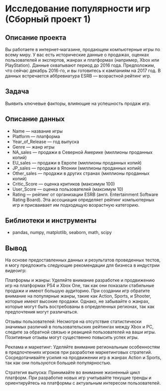 # Исследование популярности игр (Сборный проект 1)

## Описание проекта
Вы работаете в интернет-магазине, продающем компьютерные игры по всему миру. У вас есть исторические данные о продажах, оценках пользователей и экспертов, жанрах и платформах (например, Xbox или PlayStation). 
Данные охватывают период до 2016 года. Предположим, что сейчас декабрь 2016-го, и вы готовитесь к кампаниям на 2017 год. В данных встречается аббревиатура ESRB — возрастной рейтинг игр.

## Задача
Выявить ключевые факторы, влияющие на успешность продаж игр.

## Описание данных

- Name — название игры
- Platform — платформа
- Year_of_Release — год выпуска
- Genre — жанр игры
- NA_sales — продажи в Северной Америке (миллионы проданных копий)
- EU_sales — продажи в Европе (миллионы проданных копий)
- JP_sales — продажи в Японии (миллионы проданных копий)
- Other_sales — продажи в других странах (миллионы проданных копий)
- Critic_Score — оценка критиков (максимум 100)
- User_Score — оценка пользователей (максимум 10)
- Rating — рейтинг от организации ESRB (англ. Entertainment Software Rating Board). Эта ассоциация определяет рейтинг компьютерных игр и присваивает им подходящую возрастную категорию.

## Библиотеки и инструменты

- pandas, numpy, matplotlib, seaborn, math, scipy

## Вывод
На основе предоставленных данных и результатов проведенных тестов, я могу предложить следующие рекомендации для бизнеса в индустрии видеоигр:

Платформы и жанры:
Уделяйте внимание разработке и продвижению игр на платформах PS4 и Xbox One, так как они показали стабильные продажи и имеют большую аудиторию. При создании игр обратите внимание на популярные жанры, такие как Action, Sports, и Shooter, которые имеют высокие продажи. Однако, не забывайте о жанрах, которые могут быть востребованы в определенных регионах, так как предпочтения могут различаться.

Отзывы пользователей:
Несмотря на отсутствие статистически значимых различий в пользовательских рейтингах между Xbox и PC, следите за обратной связью и реакцией пользователей на ваши игры. Позитивные отзывы могут существенно повысить успех игры.

Реклама и маркетинг:
Уделяйте внимание региональным особенностям в предпочтениях игроков при разработке маркетинговых стратегий. Сосредотачивайте усилия на продвижении игр в жанрах Action и Sports, так как они пользуются большей популярностью.

Стратегия выпуска:
Принимайте во внимание жизненный цикл платформ. При разработке новых игр учитывайте текущие тренды и ориентируйтесь на платформы с актуальным интересом пользователей.
